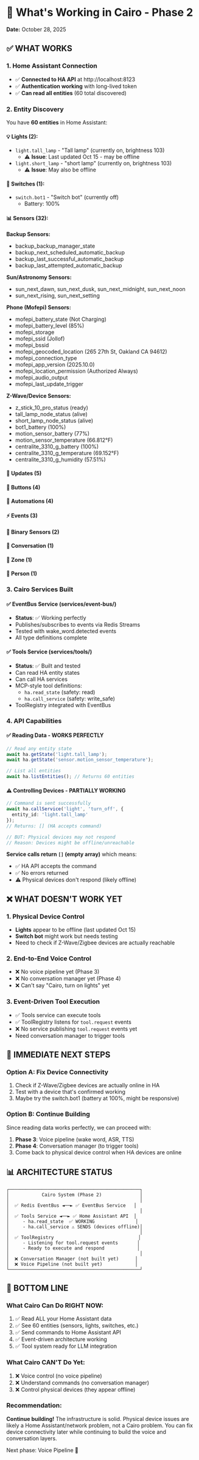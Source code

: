 # 🎯 What's Working in Cairo - Phase 2

**Date:** October 28, 2025

## ✅ WHAT WORKS

### 1. Home Assistant Connection
- ✅ **Connected to HA API** at http://localhost:8123
- ✅ **Authentication working** with long-lived token
- ✅ **Can read all entities** (60 total discovered)

### 2. Entity Discovery
You have **60 entities** in Home Assistant:

#### 💡 **Lights** (2):
- `light.tall_lamp` - "Tall lamp" (currently on, brightness 103)
  - ⚠️ **Issue**: Last updated Oct 15 - may be offline
- `light.short_lamp` - "short lamp" (currently on, brightness 103)
  - ⚠️ **Issue**: May also be offline

#### 🔌 **Switches** (1):
- `switch.bot1` - "Switch bot" (currently off)
  - Battery: 100%

#### 📊 **Sensors** (32):
**Backup Sensors:**
- backup_backup_manager_state
- backup_next_scheduled_automatic_backup
- backup_last_successful_automatic_backup
- backup_last_attempted_automatic_backup

**Sun/Astronomy Sensors:**
- sun_next_dawn, sun_next_dusk, sun_next_midnight, sun_next_noon
- sun_next_rising, sun_next_setting

**Phone (Mofepi) Sensors:**
- mofepi_battery_state (Not Charging)
- mofepi_battery_level (85%)
- mofepi_storage
- mofepi_ssid (Jollof)
- mofepi_bssid
- mofepi_geocoded_location (265 27th St, Oakland CA 94612)
- mofepi_connection_type
- mofepi_app_version (2025.10.0)
- mofepi_location_permission (Authorized Always)
- mofepi_audio_output
- mofepi_last_update_trigger

**Z-Wave/Device Sensors:**
- z_stick_10_pro_status (ready)
- tall_lamp_node_status (alive)
- short_lamp_node_status (alive)
- bot1_battery (100%)
- motion_sensor_battery (77%)
- motion_sensor_temperature (66.812°F)
- centralite_3310_g_battery (100%)
- centralite_3310_g_temperature (69.152°F)
- centralite_3310_g_humidity (57.51%)

#### 🔄 **Updates** (5)
#### 🔘 **Buttons** (4)
#### 🤖 **Automations** (4)
#### ⚡ **Events** (3)
#### 👤 **Binary Sensors** (2)
#### 💬 **Conversation** (1)
#### 📍 **Zone** (1)
#### 👤 **Person** (1)

### 3. Cairo Services Built

#### ✅ **EventBus Service** (services/event-bus/)
- **Status**: ✅ Working perfectly
- Publishes/subscribes to events via Redis Streams
- Tested with wake_word.detected events
- All type definitions complete

#### ✅ **Tools Service** (services/tools/)
- **Status**: ✅ Built and tested
- Can read HA entity states
- Can call HA services
- MCP-style tool definitions:
  - `ha.read_state` (safety: read)
  - `ha.call_service` (safety: write_safe)
- ToolRegistry integrated with EventBus

### 4. API Capabilities

#### ✅ **Reading Data** - WORKS PERFECTLY
```typescript
// Read any entity state
await ha.getState('light.tall_lamp');
await ha.getState('sensor.motion_sensor_temperature');

// List all entities
await ha.listEntities(); // Returns 60 entities
```

#### ⚠️ **Controlling Devices** - PARTIALLY WORKING
```typescript
// Command is sent successfully
await ha.callService('light', 'turn_off', {
  entity_id: 'light.tall_lamp'
});
// Returns: [] (HA accepts command)

// BUT: Physical devices may not respond
// Reason: Devices might be offline/unreachable
```

**Service calls return `[]` (empty array)** which means:
- ✅ HA API accepts the command
- ✅ No errors returned
- ⚠️ Physical devices don't respond (likely offline)

## ❌ WHAT DOESN'T WORK YET

### 1. Physical Device Control
- **Lights** appear to be offline (last updated Oct 15)
- **Switch bot** might work but needs testing
- Need to check if Z-Wave/Zigbee devices are actually reachable

### 2. End-to-End Voice Control
- ❌ No voice pipeline yet (Phase 3)
- ❌ No conversation manager yet (Phase 4)
- ❌ Can't say "Cairo, turn on lights" yet

### 3. Event-Driven Tool Execution
- ✅ Tools service can execute tools
- ✅ ToolRegistry listens for `tool.request` events
- ❌ No service publishing `tool.request` events yet
- Need conversation manager to trigger tools

## 🔧 IMMEDIATE NEXT STEPS

### Option A: Fix Device Connectivity
1. Check if Z-Wave/Zigbee devices are actually online in HA
2. Test with a device that's confirmed working
3. Maybe try the switch.bot1 (battery at 100%, might be responsive)

### Option B: Continue Building
Since reading data works perfectly, we can proceed with:
1. **Phase 3**: Voice pipeline (wake word, ASR, TTS)
2. **Phase 4**: Conversation manager (to trigger tools)
3. Come back to physical device control when HA devices are online

## 📊 ARCHITECTURE STATUS

```
┌────────────────────────────────────────────────┐
│            Cairo System (Phase 2)              │
│                                                │
│  ✅ Redis EventBus ◄──► ✅ EventBus Service   │
│                                                │
│  ✅ Tools Service ◄──► ✅ Home Assistant API  │
│     - ha.read_state  ✅ WORKING               │
│     - ha.call_service ⚠️ SENDS (devices offline)│
│                                                │
│  ✅ ToolRegistry                               │
│     - Listening for tool.request events       │
│     - Ready to execute and respond            │
│                                                │
│  ❌ Conversation Manager (not built yet)      │
│  ❌ Voice Pipeline (not built yet)            │
└────────────────────────────────────────────────┘
```

## 🎯 BOTTOM LINE

### What Cairo Can Do RIGHT NOW:
1. ✅ Read ALL your Home Assistant data
2. ✅ See 60 entities (sensors, lights, switches, etc.)
3. ✅ Send commands to Home Assistant API
4. ✅ Event-driven architecture working
5. ✅ Tool system ready for LLM integration

### What Cairo CAN'T Do Yet:
1. ❌ Voice control (no voice pipeline)
2. ❌ Understand commands (no conversation manager)
3. ❌ Control physical devices (they appear offline)

### Recommendation:
**Continue building!** The infrastructure is solid. Physical device issues are likely a Home Assistant/network problem, not a Cairo problem. You can fix device connectivity later while continuing to build the voice and conversation layers.

Next phase: Voice Pipeline 🎤
